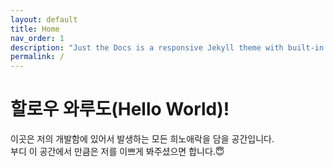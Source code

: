 ```yaml
---
layout: default
title: Home
nav_order: 1
description: "Just the Docs is a responsive Jekyll theme with built-in search that is easily customizable and hosted on GitHub Pages."
permalink: /
---
```


# 할로우 와루도(Hello World)!

이곳은 저의 개발함에 있어서 발생하는 모든 희노애락을 담을 공간입니다.  
부디 이 공간에서 만큼은 저를 이쁘게 봐주셨으면 합니다.😇 
